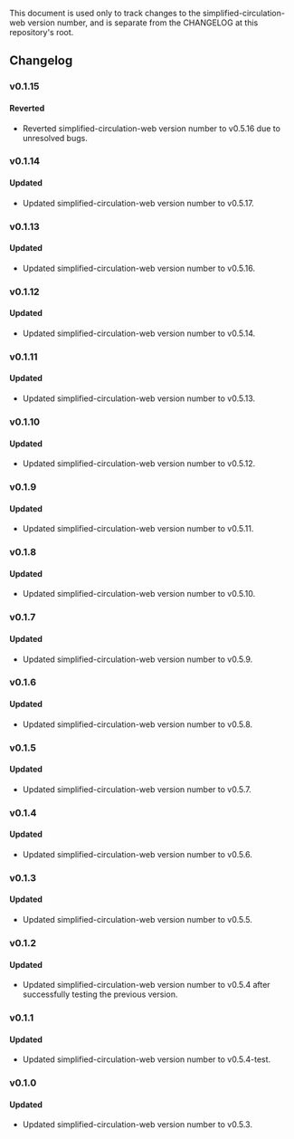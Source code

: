 This document is used only to track changes to the simplified-circulation-web
version number, and is separate from the CHANGELOG at this repository's root.

## Changelog

### v0.1.15

#### Reverted

- Reverted simplified-circulation-web version number to v0.5.16 due to
  unresolved bugs.

### v0.1.14

#### Updated

- Updated simplified-circulation-web version number to v0.5.17.

### v0.1.13

#### Updated

- Updated simplified-circulation-web version number to v0.5.16.

### v0.1.12

#### Updated

- Updated simplified-circulation-web version number to v0.5.14.

### v0.1.11

#### Updated

- Updated simplified-circulation-web version number to v0.5.13.

### v0.1.10

#### Updated

- Updated simplified-circulation-web version number to v0.5.12.

### v0.1.9

#### Updated

- Updated simplified-circulation-web version number to v0.5.11.

### v0.1.8

#### Updated

- Updated simplified-circulation-web version number to v0.5.10.

### v0.1.7

#### Updated

- Updated simplified-circulation-web version number to v0.5.9.

### v0.1.6

#### Updated

- Updated simplified-circulation-web version number to v0.5.8.

### v0.1.5

#### Updated

- Updated simplified-circulation-web version number to v0.5.7.

### v0.1.4

#### Updated

- Updated simplified-circulation-web version number to v0.5.6.

### v0.1.3

#### Updated

- Updated simplified-circulation-web version number to v0.5.5.

### v0.1.2

#### Updated

- Updated simplified-circulation-web version number to v0.5.4 after successfully
  testing the previous version.

### v0.1.1

#### Updated

- Updated simplified-circulation-web version number to v0.5.4-test.

### v0.1.0

#### Updated

- Updated simplified-circulation-web version number to v0.5.3.
